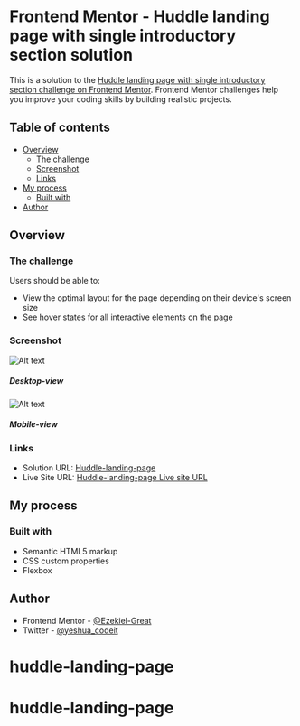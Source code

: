 # Frontend Mentor - Huddle landing page with single introductory section solution

This is a solution to the [Huddle landing page with single introductory section challenge on Frontend Mentor](https://www.frontendmentor.io/challenges/huddle-landing-page-with-a-single-introductory-section-B_2Wvxgi0). Frontend Mentor challenges help you improve your coding skills by building realistic projects. 

## Table of contents

- [Overview](#overview)
  - [The challenge](#the-challenge)
  - [Screenshot](#screenshot)
  - [Links](#links)
- [My process](#my-process)
  - [Built with](#built-with)
- [Author](#author)




## Overview

### The challenge

Users should be able to:

- View the optimal layout for the page depending on their device's screen size
- See hover states for all interactive elements on the page

### Screenshot
![Alt text](<images/Huddle landing page with single introductory section - Desktop-view.png>)
##### Desktop-view

![Alt text](<images/Huddle landing page with single introductory section - Mobile-view.png>)
##### Mobile-view

### Links

- Solution URL: [Huddle-landing-page](https://github.com/Ezekiel-Great/huddle-landing-page)
- Live Site URL: [Huddle-landing-page Live site URL]( https://ezekiel673.github.io/huddle-landing-page/)


## My process

### Built with

- Semantic HTML5 markup
- CSS custom properties
- Flexbox


## Author

- Frontend Mentor - [@Ezekiel-Great](https://www.frontendmentor.io/profile/Ezekiel-Great)
- Twitter - [@yeshua_codeit](https://www.twitter.com/yeshua_codeit )

# huddle-landing-page
# huddle-landing-page
